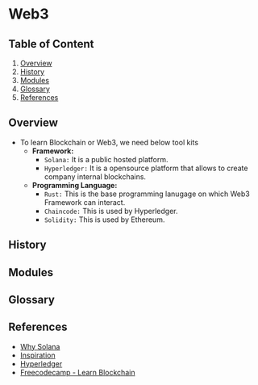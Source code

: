 # Web3

## Table of Content
1. [Overview](#overview)
2. [History](#history)
3. [Modules](#modules)
4. [Glossary](#glossary)
5. [References](#references)

## Overview
- To learn Blockchain or Web3, we need below tool kits
  - **Framework:**
    - `Solana:` It is a public hosted platform.
    - `Hyperledger:` It is a opensource platform that allows to create company internal blockchains.
  - **Programming Language:**
    - `Rust:` This is the base programming lanugage on which Web3 Framework can interact. 
    - `Chaincode:` This is used by Hyperledger.
    - `Solidity:` This is used by Ethereum.

## History

## Modules

## Glossary

## References
- [Why Solana](https://www.investopedia.com/solana-5210472)
- [Inspiration](https://www.youtube.com/watch?v=ERAxd8gl1Eg&list=PLVKLWop9wWA9n9NQZ2GURoB_a1gOezN_e&index=3)
- [Hyperledger](https://www.hyperledger.org/)
- [Freecodecamp - Learn Blockchain](https://www.youtube.com/watch?v=gyMwXuJrbJQ)